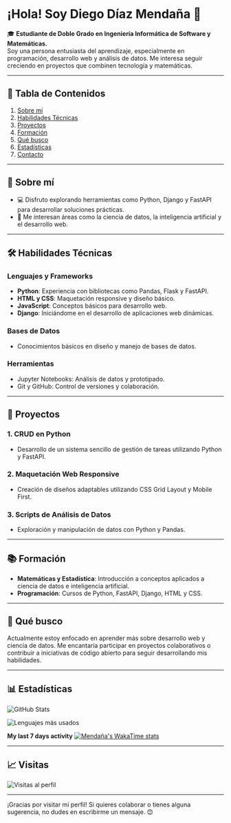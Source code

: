 # ¡Hola! Soy Diego Díaz Mendaña 👋

🎓 **Estudiante de Doble Grado en Ingeniería Informática de Software y Matemáticas.**  
Soy una persona entusiasta del aprendizaje, especialmente en programación, desarrollo web y análisis de datos. Me interesa seguir creciendo en proyectos que combinen tecnología y matemáticas.

---

## 📑 **Tabla de Contenidos**
1. [Sobre mí](#-sobre-mí)
2. [Habilidades Técnicas](#️-habilidades-técnicas)
3. [Proyectos](#-proyectos)
4. [Formación](#-formación)
5. [Qué busco](#-qué-busco)
6. [Estadísticas](#-estadísticas)
7. [Contacto](#gracias-por-visitar-mi-perfil)

---

## 🌟 **Sobre mí**
- 💻 Disfruto explorando herramientas como Python, Django y FastAPI para desarrollar soluciones prácticas.
- 🎯 Me interesan áreas como la ciencia de datos, la inteligencia artificial y el desarrollo web.

---

## 🛠️ **Habilidades Técnicas**
### **Lenguajes y Frameworks**
- **Python**: Experiencia con bibliotecas como Pandas, Flask y FastAPI.
- **HTML y CSS**: Maquetación responsive y diseño básico.
- **JavaScript**: Conceptos básicos para desarrollo web.
- **Django**: Iniciándome en el desarrollo de aplicaciones web dinámicas.

### **Bases de Datos**
- Conocimientos básicos en diseño y manejo de bases de datos.

### **Herramientas**
- Jupyter Notebooks: Análisis de datos y prototipado.
- Git y GitHub: Control de versiones y colaboración.

---

## 🚀 **Proyectos**
### **1. CRUD en Python**
- Desarrollo de un sistema sencillo de gestión de tareas utilizando Python y FastAPI.

### **2. Maquetación Web Responsive**
- Creación de diseños adaptables utilizando CSS Grid Layout y Mobile First.

### **3. Scripts de Análisis de Datos**
- Exploración y manipulación de datos con Python y Pandas.

---

## 📚 **Formación**
- **Matemáticas y Estadística**: Introducción a conceptos aplicados a ciencia de datos e inteligencia artificial.
- **Programación**: Cursos de Python, FastAPI, Django, HTML y CSS.

---

## 🌱 **Qué busco**
Actualmente estoy enfocado en aprender más sobre desarrollo web y ciencia de datos. Me encantaría participar en proyectos colaborativos o contribuir a iniciativas de código abierto para seguir desarrollando mis habilidades.

---

## 📊 **Estadísticas**
![GitHub Stats](https://github-readme-stats.vercel.app/api?username=Mendana&show_icons=true&theme=radical)

![Lenguajes más usados](https://github-readme-stats.vercel.app/api/top-langs/?username=Mendana&layout=compact&theme=radical)

<!-- ![Actividad de contribución](https://github-readme-activity-graph.cyclic.app/graph?username=Mendana&theme=react-dark) -->
**My last 7 days activity**
[![Mendaña's WakaTime stats](https://github-readme-stats.vercel.app/api/wakatime?username=Mendana)](https://github.com/anuraghazra/github-readme-stats)

---

## 📈 **Visitas**
![Visitas al perfil](https://komarev.com/ghpvc/?username=Mendana&color=blue&style=flat-square)

---

¡Gracias por visitar mi perfil! Si quieres colaborar o tienes alguna sugerencia, no dudes en escribirme un mensaje. 😊
